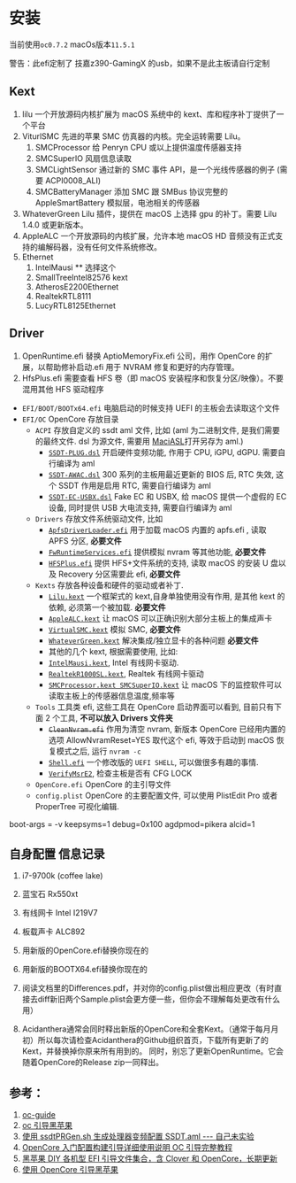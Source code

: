 # 安装

当前使用`oc0.7.2`  macOs版本`11.5.1`

警告：此efi定制了 技嘉z390-GamingX 的usb，如果不是此主板请自行定制

## Kext

1. lilu 一个开放源码内核扩展为 macOS 系统中的 kext、库和程序补丁提供了一个平台
2. ViturlSMC 先进的苹果 SMC 仿真器的内核。完全运转需要 Lilu。
   1. SMCProcessor 给 Penryn CPU 或以上提供温度传感器支持
   2. SMCSuperIO 风扇信息读取
   3. SMCLightSensor 通过新的 SMC 事件 API，是一个光线传感器的例子 (需要 ACPI0008_ALI)
   4. SMCBatteryManager 添加 SMC 跟 SMBus 协议完整的 AppleSmartBattery 模拟层，电池相关的传感器
3. WhateverGreen Lilu 插件，提供在 macOS 上选择 gpu 的补丁。需要 Lilu 1.4.0 或更新版本。
4. AppleALC 一个开放源码的内核扩展，允许本地 macOS HD 音频没有正式支持的编解码器，没有任何文件系统修改。
5. Ethernet
   1. IntelMausi  ** 选择这个
   2. SmallTreeIntel82576 kext
   3. AtherosE2200Ethernet
   4. RealtekRTL8111
   5. LucyRTL8125Ethernet

## Driver

1. OpenRuntime.efi 替换 AptioMemoryFix.efi 公司，用作 OpenCore 的扩展，以帮助修补启动.efi 用于 NVRAM 修复和更好的内存管理。
2. HfsPlus.efi 需要查看 HFS 卷（即 macOS 安装程序和恢复分区/映像）。不要混用其他 HFS 驱动程序

- `EFI/BOOT/BOOTx64.efi` 电脑启动的时候支持 UEFI 的主板会去读取这个文件
- `EFI/OC` OpenCore 存放目录
  - `ACPI` 存放自定义的 ssdt aml 文件, 比如 (aml 为二进制文件, 是我们需要的最终文件. dsl 为源文件, 需要用 [MaciASL](https://github.com/acidanthera/MaciASL/releases)打开另存为 aml.)
    - [`SSDT-PLUG.dsl`](https://github.com/acidanthera/OpenCorePkg/tree/master/Docs/AcpiSamples) 开启硬件变频功能, 作用于 CPU, iGPU, dGPU. 需要自行编译为 aml
    - [`SSDT-AWAC.dsl`](https://github.com/acidanthera/OpenCorePkg/tree/master/Docs/AcpiSamples) 300 系列的主板用最近更新的 BIOS 后, RTC 失效, 这个 SSDT 作用是启用 RTC, 需要自行编译为 aml
    - [`SSDT-EC-USBX.dsl`](https://github.com/acidanthera/OpenCorePkg/tree/master/Docs/AcpiSamples) Fake EC 和 USBX, 给 macOS 提供一个虚假的 EC 设备, 同时提供 USB 大电流支持, 需要自行编译为 aml
  - `Drivers` 存放文件系统驱动文件, 比如
    - [`ApfsDriverLoader.efi`](https://github.com/acidanthera/AppleSupportPkg/releases) 用于加载 macOS 内置的 apfs.efi , 读取 APFS 分区, **必要文件**
    - [`FwRuntimeServices.efi`](https://github.com/acidanthera/OpenCorePkg/releases) 提供模拟 nvram 等其他功能, **必要文件**
    - [`HFSPlus.efi`](EFI/OC/Drivers/HFSPlus.efi) 提供 HFS+文件系统的支持, 读取 macOS 的安装 U 盘以及 Recovery 分区需要此 efi, **必要文件**
  - `Kexts` 存放各种设备和硬件的驱动或者补丁.
    - [`Lilu.kext`](https://github.com/acidanthera/Lilu/releases) 一个框架式的 kext,自身单独使用没有作用, 是其他 kext 的依赖, 必须第一个被加载. **必要文件**
    - [`AppleALC.kext`](https://github.com/acidanthera/AppleALC/releases) 让 macOS 可以正确识别大部分主板上的集成声卡
    - [`VirtualSMC.kext`](https://github.com/acidanthera/VirtualSMC/releases) 模拟 SMC, **必要文件**
    - [`WhateverGreen.kext`](https://github.com/acidanthera/WhateverGreen/releases) 解决集成/独立显卡的各种问题 **必要文件**
    - 其他的几个 kext, 根据需要使用, 比如:
    - [`IntelMausi.kext`](https://github.com/acidanthera/IntelMausi/releases), Intel 有线网卡驱动.
    - [`RealtekR1000SL.kext`](https://github.com/SergeySlice/RealtekLANv3/releases), Realtek 有线网卡驱动
    - [`SMCProcessor.kext SMCSuperIO.kext`](https://github.com/acidanthera/VirtualSMC/releases) 让 macOS 下的监控软件可以读取主板上的传感器信息温度,频率等
  - `Tools` 工具类 efi, 这些工具在 OpenCore 启动界面可以看到, 目前只有下面 2 个工具, **不可以放入 Drivers 文件夹**
    - ~~`CleanNvram.efi`~~ 作用为清空 nvram, 新版本 OpenCore 已经用内置的选项 AllowNvramReset=YES 取代这个 efi, 等效于启动到 macOS 恢复模式之后, 运行 `nvram -c`
    - [`Shell.efi`](https://github.com/acidanthera/OpenCoreShell/releases) 一个修改版的 `UEFI SHELL`, 可以做很多有趣的事情.
    - [`VerifyMsrE2`](https://github.com/acidanthera/OpenCorePkg/releases), 检查主板是否有 CFG LOCK
  - `OpenCore.efi` OpenCore 的主引导文件
  - `config.plist` OpenCore 的主要配置文件, 可以使用 PlistEdit Pro 或者 ProperTree 可视化编辑.

boot-args = -v keepsyms=1 debug=0x100 agdpmod=pikera alcid=1

## 自身配置 信息记录

1. i7-9700k (coffee lake)
2. 蓝宝石 Rx550xt
3. 有线网卡 Intel I219V7
4. 板载声卡 ALC892

1. 用新版的OpenCore.efi替换你现在的
2. 用新版的BOOTX64.efi替换你现在的
3. 阅读文档里的Differences.pdf，并对你的config.plist做出相应更改（有时直接去diff新旧两个Sample.plist会更方便一些，但你会不理解每处更改有什么用）
4. Acidanthera通常会同时释出新版的OpenCore和全套Kext。（通常于每月月初）所以每次请检查Acidanthera的Github组织首页，下载所有更新了的Kext，并替换掉你原来所有用到的。
同时，别忘了更新OpenRuntime。它会随着OpenCore的Release zip一同释出。

## 参考：

1. [oc-guide](https://github.com/cattyhouse/oc-guide)
2. [oc 引导黑苹果](https://iiong.com/booting-hackintosh-with-opencore/)
3. [使用 ssdtPRGen.sh 生成处理器变频配置 SSDT.aml --- 自己未实验](https://heipg.cn/tutorial/using-ssdtprgen-generate-ssdt-aml.html)
4. [OpenCore 入门配置构建引导详细使用说明 OC 引导完整教程](http://imacos.top/2020/04/04/1616/)
5. [黑苹果 DIY 各机型 EFI 引导文件集合，含 Clover 和 OpenCore，长期更新](https://heipg.cn/clover/diy-hackintosh-efi.html)
6. [使用 OpenCore 引导黑苹果](https://blog.xjn819.com/post/opencore-guide.html)
